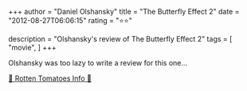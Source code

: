 +++
author = "Daniel Olshansky"
title = "The Butterfly Effect 2"
date = "2012-08-27T06:06:15"
rating = "⭐⭐"

description = "Olshansky's review of The Butterfly Effect 2"
tags = [
    "movie",
]
+++


Olshansky was too lazy to write a review for this one...

[🍅 Rotten Tomatoes Info 🍅](https://www.rottentomatoes.com//m/butterfly_effect_2)